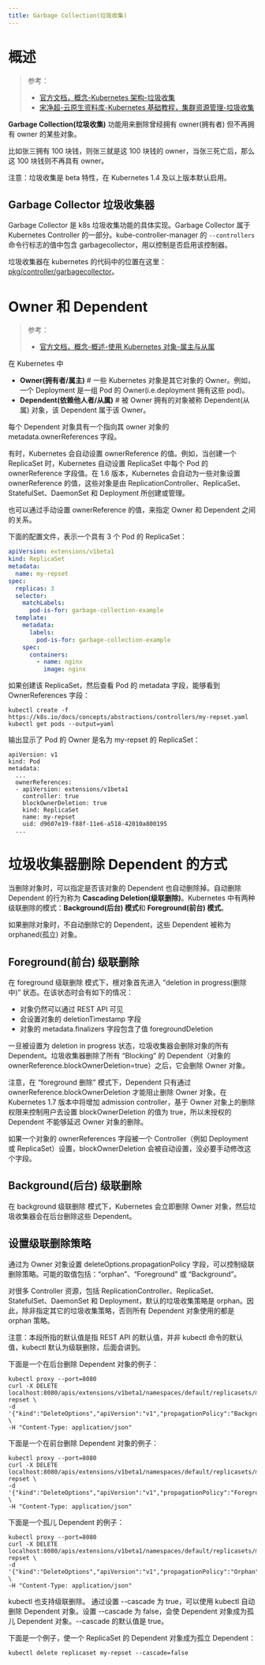 ```yaml
---
title: Garbage Collection(垃圾收集)
---
```


# 概述

> 参考：
> 
> - [官方文档，概念-Kubernetes 架构-垃圾收集](https://kubernetes.io/docs/concepts/architecture/garbage-collection/)
> - [宋净超-云原生资料库-Kubernetes 基础教程，集群资源管理-垃圾收集](https://lib.jimmysong.io/kubernetes-handbook/concepts/garbage-collection/)

**Garbage Collection(垃圾收集)** 功能用来删除曾经拥有 owner(拥有者) 但不再拥有 owner 的某些对象。

比如张三拥有 100 块钱，则张三就是这 100 块钱的 owner，当张三死亡后，那么这 100 块钱则不再具有 owner。

注意：垃圾收集是 beta 特性，在 Kubernetes 1.4 及以上版本默认启用。

## Garbage Collector 垃圾收集器

Garbage Collector 是 k8s 垃圾收集功能的具体实现。Garbage Collector 属于 Kubernetes Controller 的一部分。kube-controller-manager 的 `--controllers` 命令行标志的值中包含 garbagecollector，用以控制是否启用该控制器。

垃圾收集器在 kubernetes 的代码中的位置在这里：[pkg/controller/garbagecollector](https://github.com/kubernetes/kubernetes/tree/master/pkg/controller/garbagecollector)。

# Owner 和 Dependent

> 参考：
> 
> - [官方文档，概念-概述-使用 Kubernetes 对象-属主与从属](https://kubernetes.io/docs/concepts/overview/working-with-objects/owners-dependents/)

在 Kubernetes 中

- **Owner(拥有者/属主)** # 一些 Kubernetes 对象是其它对象的 Owner。例如，一个 Deployment 是一组 Pod 的 Owner(i.e.deployment 拥有这些 pod)。
- **Dependent(依赖他人者/从属)** # 被 Owner 拥有的对象被称 Dependent(从属) 对象，该 Dependent 属于该 Owner。

每个 Dependent 对象具有一个指向其 owner 对象的 metadata.ownerReferences 字段。

有时，Kubernetes 会自动设置 ownerReference 的值。例如，当创建一个 ReplicaSet 时，Kubernetes 自动设置 ReplicaSet 中每个 Pod 的 ownerReference 字段值。在 1.6 版本，Kubernetes 会自动为一些对象设置 ownerReference 的值，这些对象是由 ReplicationController、ReplicaSet、StatefulSet、DaemonSet 和 Deployment 所创建或管理。

也可以通过手动设置 ownerReference 的值，来指定 Owner 和 Dependent 之间的关系。

下面的配置文件，表示一个具有 3 个 Pod 的 ReplicaSet：

```yaml
apiVersion: extensions/v1beta1
kind: ReplicaSet
metadata:
  name: my-repset
spec:
  replicas: 3
  selector:
    matchLabels:
      pod-is-for: garbage-collection-example
  template:
    metadata:
      labels:
        pod-is-for: garbage-collection-example
    spec:
      containers:
        - name: nginx
          image: nginx
```

如果创建该 ReplicaSet，然后查看 Pod 的 metadata 字段，能够看到 OwnerReferences 字段：

    kubectl create -f https://k8s.io/docs/concepts/abstractions/controllers/my-repset.yaml
    kubectl get pods --output=yaml

输出显示了 Pod 的 Owner 是名为 my-repset 的 ReplicaSet：

    apiVersion: v1
    kind: Pod
    metadata:
      ...
      ownerReferences:
      - apiVersion: extensions/v1beta1
        controller: true
        blockOwnerDeletion: true
        kind: ReplicaSet
        name: my-repset
        uid: d9607e19-f88f-11e6-a518-42010a800195
      ...

# 垃圾收集器删除 Dependent 的方式

当删除对象时，可以指定是否该对象的 Dependent 也自动删除掉。自动删除 Dependent 的行为称为 **Cascading Deletion(级联删除)**。Kubernetes 中有两种级联删除的模式：**Background(后台) 模式**和 **Foreground(前台) 模式**。

如果删除对象时，不自动删除它的 Dependent，这些 Dependent 被称为 orphaned(孤立) 对象。

## Foreground(前台) 级联删除

在 foreground 级联删除 模式下，根对象首先进入 “deletion in progress(删除中)” 状态。在该状态时会有如下的情况：

- 对象仍然可以通过 REST API 可见
- 会设置对象的 deletionTimestamp 字段
- 对象的 metadata.finalizers 字段包含了值 foregroundDeletion

一旦被设置为 deletion in progress 状态，垃圾收集器会删除对象的所有 Dependent。垃圾收集器删除了所有 “Blocking” 的 Dependent（对象的 ownerReference.blockOwnerDeletion=true）之后，它会删除 Owner 对象。

注意，在 “foreground 删除” 模式下，Dependent 只有通过 ownerReference.blockOwnerDeletion 才能阻止删除 Owner 对象。在 Kubernetes 1.7 版本中将增加 admission controller，基于 Owner 对象上的删除权限来控制用户去设置 blockOwnerDeletion 的值为 true，所以未授权的 Dependent 不能够延迟 Owner 对象的删除。

如果一个对象的 ownerReferences 字段被一个 Controller（例如 Deployment 或 ReplicaSet）设置，blockOwnerDeletion 会被自动设置，没必要手动修改这个字段。

## Background(后台) 级联删除

在 background 级联删除 模式下，Kubernetes 会立即删除 Owner 对象，然后垃圾收集器会在后台删除这些 Dependent。

## 设置级联删除策略

通过为 Owner 对象设置 deleteOptions.propagationPolicy 字段，可以控制级联删除策略。可能的取值包括：“orphan”、“Foreground” 或 “Background”。

对很多 Controller 资源，包括 ReplicationController、ReplicaSet、StatefulSet、DaemonSet 和 Deployment，默认的垃圾收集策略是 orphan。因此，除非指定其它的垃圾收集策略，否则所有 Dependent 对象使用的都是 orphan 策略。

注意：本段所指的默认值是指 REST API 的默认值，并非 kubectl 命令的默认值，kubectl 默认为级联删除，后面会讲到。

下面是一个在后台删除 Dependent 对象的例子：

    kubectl proxy --port=8080
    curl -X DELETE localhost:8080/apis/extensions/v1beta1/namespaces/default/replicasets/my-repset \
    -d '{"kind":"DeleteOptions","apiVersion":"v1","propagationPolicy":"Background"}' \
    -H "Content-Type: application/json"

下面是一个在前台删除 Dependent 对象的例子：

    kubectl proxy --port=8080
    curl -X DELETE localhost:8080/apis/extensions/v1beta1/namespaces/default/replicasets/my-repset \
    -d '{"kind":"DeleteOptions","apiVersion":"v1","propagationPolicy":"Foreground"}' \
    -H "Content-Type: application/json"

下面是一个孤儿 Dependent 的例子：

    kubectl proxy --port=8080
    curl -X DELETE localhost:8080/apis/extensions/v1beta1/namespaces/default/replicasets/my-repset \
    -d '{"kind":"DeleteOptions","apiVersion":"v1","propagationPolicy":"Orphan"}' \
    -H "Content-Type: application/json"

kubectl 也支持级联删除。 通过设置 --cascade 为 true，可以使用 kubectl 自动删除 Dependent 对象。设置 --cascade 为 false，会使 Dependent 对象成为孤儿 Dependent 对象。--cascade 的默认值是 true。

下面是一个例子，使一个 ReplicaSet 的 Dependent 对象成为孤立 Dependent：

    kubectl delete replicaset my-repset --cascade=false
